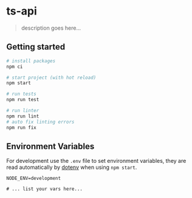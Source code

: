 # ts-api

> description goes here...

## Getting started

```bash
# install packages
npm ci

# start project (with hot reload)
npm start

# run tests
npm run test

# run linter
npm run lint
# auto fix linting errors
npm run fix
```

## Environment Variables

For development use the `.env` file to set environment variables, they are read automatically by [dotenv](https://www.npmjs.com/package/dotenv#preload) when using `npm start`.

```dotfile
NODE_ENV=development

# ... list your vars here...
```
